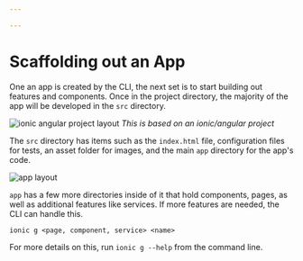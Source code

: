 ```yaml
---

---
```


# Scaffolding out an App

One an app is created by the CLI, the next set is to start building out features and components. Once in the project directory, the majority of the app will be developed in the `src` directory.


![ionic angular project layout](../assets/guides/scaffolding/src-layout.png)
*This is based on an ionic/angular project*

The `src` directory has items such as the `index.html` file, configuration files for tests, an asset folder for images, and the main `app` directory for the app's code.


![app layout](../assets/guides/scaffolding/app-layout.png)

`app` has a few more directories inside of it that hold components, pages, as well as additional features like services. If more features are needed, the CLI can handle this.

```
ionic g <page, component, service> <name>
```

For more details on this, run `ionic g --help` from the command line.


